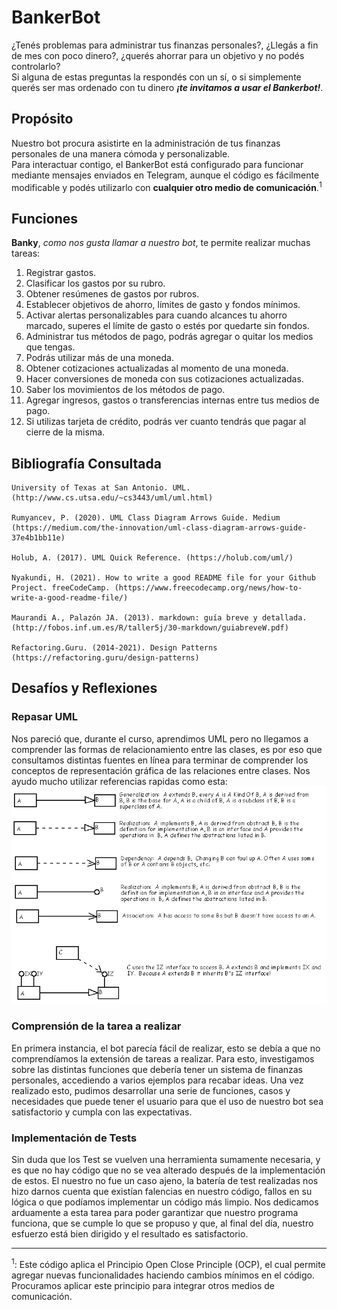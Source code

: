 # BankerBot
¿Tenés problemas para administrar tus finanzas personales?, ¿Llegás a fin de mes con poco dinero?, ¿querés ahorrar para un objetivo y no podés controlarlo?  
Si alguna de estas preguntas la respondés con un sí, o si simplemente querés ser mas ordenado con tu dinero ***¡te invitamos a usar el Bankerbot!***.

## Propósito
Nuestro bot procura asistirte en la administración de tus finanzas personales de una manera cómoda y personalizable.  
    Para interactuar contigo, el BankerBot está configurado para funcionar mediante mensajes enviados en Telegram, aunque el código es fácilmente modificable y podés utilizarlo con **cualquier otro medio de comunicación**.<sup>1</sup>

## Funciones
**Banky**, *como nos gusta llamar a nuestro bot*, te permite realizar muchas tareas:
1. Registrar gastos.
2. Clasificar los gastos por su rubro.
3. Obtener resúmenes de gastos por rubros.
4. Establecer objetivos de ahorro, límites de gasto y fondos mínimos.
5. Activar alertas personalizables para cuando alcances tu ahorro marcado, superes el límite de gasto o estés por quedarte sin fondos.
6. Administrar tus métodos de pago, podrás agregar o quitar los medios que tengas.
7. Podrás utilizar más de una moneda.
8. Obtener cotizaciones actualizadas al momento de una moneda.
9. Hacer conversiones de moneda con sus cotizaciones actualizadas.
10. Saber los movimientos de los métodos de pago.
11. Agregar ingresos, gastos o transferencias internas entre tus medios de pago.
12. Si utilizas tarjeta de crédito, podrás ver cuanto tendrás que pagar al cierre de la misma.

## Bibliografía Consultada
    University of Texas at San Antonio. UML. (http://www.cs.utsa.edu/~cs3443/uml/uml.html)

    Rumyancev, P. (2020). UML Class Diagram Arrows Guide. Medium (https://medium.com/the-innovation/uml-class-diagram-arrows-guide-37e4b1bb11e)
     
    Holub, A. (2017). UML Quick Reference. (https://holub.com/uml/)

    Nyakundi, H. (2021). How to write a good README file for your Github Project. freeCodeCamp. (https://www.freecodecamp.org/news/how-to-write-a-good-readme-file/)

    Maurandi A., Palazón JA. (2013). markdown: guía breve y detallada. (http://fobos.inf.um.es/R/taller5j/30-markdown/guiabreveW.pdf)

    Refactoring.Guru. (2014-2021). Design Patterns (https://refactoring.guru/design-patterns)

## Desafíos y Reflexiones
### Repasar UML
Nos pareció que, durante el curso, aprendimos UML pero no llegamos a comprender las formas de relacionamiento entre las clases, es por eso que consultamos distintas fuentes en línea para terminar de comprender los conceptos de representación gráfica de las relaciones entre clases.
   Nos ayudo mucho utilizar referencias rapidas como esta:
   ![Figura 1](Adjuntos/RecursosReadme/UMLcheatsheet.gif?raw=true "Title")

### Comprensión de la tarea a realizar
En primera instancia, el bot parecía fácil de realizar, esto se debía a que no comprendíamos la extensión de tareas a realizar.
Para esto, investigamos sobre las distintas funciones que debería tener un sistema de finanzas personales, accediendo a varios ejemplos para recabar ideas.
Una vez realizado esto, pudimos desarrollar una serie de funciones, casos y necesidades que puede tener el usuario para que el uso de nuestro bot sea satisfactorio y cumpla con las expectativas.

### Implementación de Tests
Sin duda que los Test se vuelven una herramienta sumamente necesaria, y es que no hay código que no se vea alterado después de la implementación de estos.
    El nuestro no fue un caso ajeno, la batería de test realizadas nos hizo darnos cuenta que existían falencias en nuestro código, fallos en su lógica o que podíamos implementar un código más limpio.
    Nos dedicamos arduamente a esta tarea para poder garantizar que nuestro programa funciona, que se cumple lo que se propuso y que, al final del día, nuestro esfuerzo está bien dirigido y el resultado es satisfactorio.

---
<sup>1</sup>: Este código aplica el Principio Open Close Principle (OCP), el cual permite agregar nuevas funcionalidades haciendo cambios mínimos en el código. Procuramos aplicar este principio para integrar otros medios de comunicación.